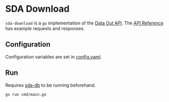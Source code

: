 # SDA Download
`sda-download` is a `go` implementation of the [Data Out API](https://neic-sda.readthedocs.io/en/latest/dataout.html#rest-api-endpoints). The [API Reference](docs/API.md) has example requests and responses.

## Configuration
Configuration variables are set in [config.yaml](config.yaml).

## Run
Requires [sda-db](https://github.com/neicnordic/sda-db) to be running beforehand.
```
go run cmd/main.go
```

